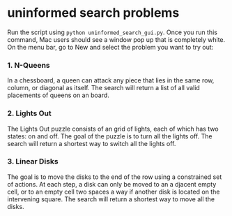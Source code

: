 # uninformed search problems

Run the script using `python uninformed_search_gui.py`. Once you run this command, Mac users should see a window pop up that is completely white.  On the menu bar, go to New and select the problem you want to try out:
### 1. N-Queens
In a chessboard, a queen can attack any piece that lies in the same row, column, or diagonal as
itself. The search will return a list of all valid placements of queens on an board. 
   
### 2. Lights Out
The Lights Out puzzle consists of an grid of lights, each of which has two states: on and
off. The goal of the puzzle is to turn all the lights off. The search will return a shortest way to switch all the lights off.

### 3. Linear Disks
The goal is to move the disks to the end of the row using a constrained set of actions. At
each step, a disk can only be moved to an a djacent empty cell, or to an empty cell two spaces
a way if another disk is located on the intervening square. The search will return a shortest way to move all the disks.
